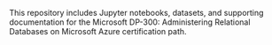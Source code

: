 This repository includes Jupyter notebooks, datasets, and supporting documentation for the Microsoft DP-300: Administering Relational Databases on Microsoft Azure certification path.
